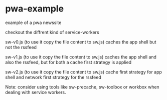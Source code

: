 # pwa-example
example of a pwa newssite 

checkout the diffrent kind of service-workers

sw-v0.js
(to use it copy the file content to sw.js)
caches the app shell but not the rssfeed

sw-v1.js
(to use it copy the file content to sw.js)
caches the app shell and also the rssfeed, but for both a cache first strategy is applied

sw-v2.js
(to use it copy the file content to sw.js)
cache first strategy for app shell and network first strategy for the rssfeed

Note: consider using tools like sw-precache, sw-toolbox or workbox when dealing with service workers.